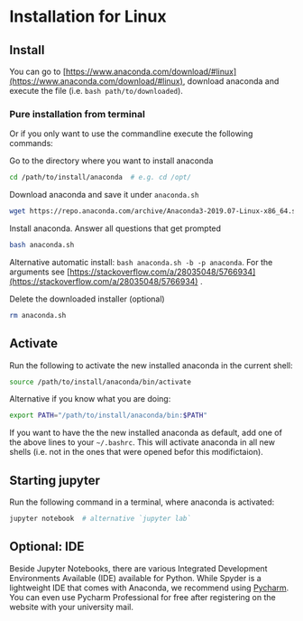 # Installation for Linux

## Install
You can go to [https://www.anaconda.com/download/#linux](https://www.anaconda.com/download/#linux), download anaconda and execute the file (i.e. `bash path/to/downloaded`).

### Pure installation from terminal
Or if you only want to use the commandline execute the following commands:

Go to the directory where you want to install anaconda
```bash
cd /path/to/install/anaconda  # e.g. cd /opt/

```

Download anaconda and save it under `anaconda.sh`
```bash
wget https://repo.anaconda.com/archive/Anaconda3-2019.07-Linux-x86_64.sh -O anaconda.sh
```

Install anaconda. Answer all questions that get prompted
```bash
bash anaconda.sh
```
Alternative automatic install:
`bash anaconda.sh -b -p anaconda`.
For the arguments see [https://stackoverflow.com/a/28035048/5766934](https://stackoverflow.com/a/28035048/5766934) .

Delete the downloaded installer (optional)
```bash
rm anaconda.sh
```

## Activate

Run the following to activate the new installed anaconda in the current shell:
```bash
source /path/to/install/anaconda/bin/activate
```
Alternative if you know what you are doing:
```bash
export PATH="/path/to/install/anaconda/bin:$PATH"
```
If you want to have the the new installed anaconda as default, add one of the above lines to your `~/.bashrc`. This will activate anaconda in all new shells (i.e. not in the ones that were opened befor this modifictaion).


## Starting jupyter

Run the following command in a terminal, where anaconda is activated:
```bash
jupyter notebook  # alternative `jupyter lab`
```

## Optional: IDE
Beside Jupyter Notebooks, there are various Integrated Development Environments Available (IDE) available for Python. While Spyder is a lightweight IDE that comes with Anaconda, we recommend using [Pycharm](https://www.jetbrains.com/pycharm/download/). You can even use Pycharm Professional for free after registering on the website with your university mail.
